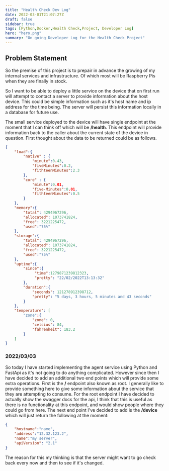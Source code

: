 ```yaml
---
title: "Health Check Dev Log"
date: 2022-03-01T21:07:27Z
draft: false
sidebar: true
tags: [Python,Docker,Health Check,Project, Developer Log]
hero: "hero.png"
summary: "On going Developer Log for the Health Check Project"
---
```


## Problem Statement

So the premise of this project is to prepair in advance the growing of my internal services and infrastructure. Of which most will be Raspberry Pis when they are finally in stock.

So I want to be able to deploy a little service on the device that on first run will attempt to contact a server to provide information about the host device. This could be simple information such as it's host name and ip address for the time being. The server will persist this information locally in a database for future use.

The small service deployed to the device will have single endpoint at the moment that I can think off which will be __/health__. This endpoint will provide information back to the caller about the current state of the device in question. First thought about the data to be returned could be as follows.

```json
{
    "load":{
        "native" : {
            "minute":0.43,
            "fiveMinutes":0.2,
            "fithteenMinutes":2.3
        },
        "core" : {
            "minute":0.01,
            "five-Minutes":0.01,
            "fithteenMinutes":0.5
        }
    },
    "memory":{
        "total": 4294967296,
        "allocated": 1073741824,
        "free": 3221225472,
        "used":"75%"  
    },
    "storage":{
        "total": 4294967296,
        "allocated": 1073741824,
        "free": 3221225472,
        "used":"75%"  
    },
    "uptime":{
        "since":{
             "time":1279871239812323,
             "pretty": "22/02/2022T13:13:32"
        },
        "duration":{
            "seconds": 121278912398712,
            "pretty": "5 days, 3 hours, 5 minutes and 43 seconds"
        }
    },
    "temperature": [
        "zone":{
            "zone": 0,
            "celsius": 84,
            "fahrenheit": 183.2
        }
    ]
}
```

### 2022/03/03 

So today I have started implementing the agent service using Python and FastApi as it's not going to do anything complicated. However since then I have decided to add an additional two end points which 
will provide some extra operations. First is the __/__ endpoint also known as root. I generally like to provide something here to give some information about the service that they are attempting to 
consume. For the root endpoint I have decided to actually show the swagger docs for the api, I think that this is useful as there is no functionality at this endpoint, and would show people where they could go from here. The next end point I've decided to add is the __/device__ which 
will just return the following at the moment:

```json
{
	"hostname":"name",
	"address":"12.32.123.2",
	"name":"my server",
	"apiVersion": "2.1"
}
```

The reason for this my thinking is that the server might want to go check back every now and then to see if it's changed.
